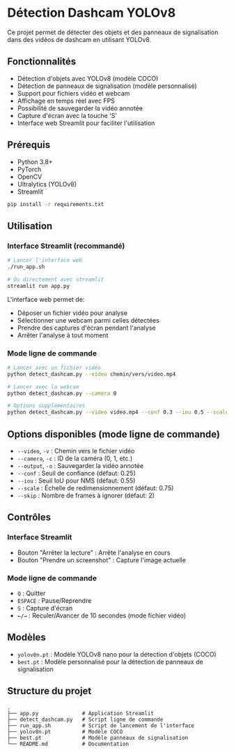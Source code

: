 # Détection Dashcam YOLOv8

Ce projet permet de détecter des objets et des panneaux de signalisation dans des vidéos de dashcam en utilisant YOLOv8.

## Fonctionnalités

- Détection d'objets avec YOLOv8 (modèle COCO)
- Détection de panneaux de signalisation (modèle personnalisé)
- Support pour fichiers vidéo et webcam
- Affichage en temps réel avec FPS
- Possibilité de sauvegarder la vidéo annotée
- Capture d'écran avec la touche 'S'
- Interface web Streamlit pour faciliter l'utilisation

## Prérequis

- Python 3.8+
- PyTorch
- OpenCV
- Ultralytics (YOLOv8)
- Streamlit

```bash
pip install -r requirements.txt
```

## Utilisation

### Interface Streamlit (recommandé)

```bash
# Lancer l'interface web
./run_app.sh

# Ou directement avec streamlit
streamlit run app.py
```

L'interface web permet de:

- Déposer un fichier vidéo pour analyse
- Sélectionner une webcam parmi celles détectées
- Prendre des captures d'écran pendant l'analyse
- Arrêter l'analyse à tout moment

### Mode ligne de commande

```bash
# Lancer avec un fichier vidéo
python detect_dashcam.py --video chemin/vers/video.mp4

# Lancer avec la webcam
python detect_dashcam.py --camera 0

# Options supplémentaires
python detect_dashcam.py --video video.mp4 --conf 0.3 --iou 0.5 --scale 0.5 --skip 1 --output resultat.mp4
```

## Options disponibles (mode ligne de commande)

- `--video`, `-v` : Chemin vers le fichier vidéo
- `--camera`, `-c` : ID de la caméra (0, 1, etc.)
- `--output`, `-o` : Sauvegarder la vidéo annotée
- `--conf` : Seuil de confiance (défaut: 0.25)
- `--iou` : Seuil IoU pour NMS (défaut: 0.55)
- `--scale` : Échelle de redimensionnement (défaut: 0.75)
- `--skip` : Nombre de frames à ignorer (défaut: 2)

## Contrôles

### Interface Streamlit

- Bouton "Arrêter la lecture" : Arrête l'analyse en cours
- Bouton "Prendre un screenshot" : Capture l'image actuelle

### Mode ligne de commande

- `Q` : Quitter
- `ESPACE` : Pause/Reprendre
- `S` : Capture d'écran
- `←/→` : Reculer/Avancer de 10 secondes (mode fichier vidéo)

## Modèles

- `yolov8n.pt` : Modèle YOLOv8 nano pour la détection d'objets (COCO)
- `best.pt` : Modèle personnalisé pour la détection de panneaux de signalisation

## Structure du projet

```
.
├── app.py              # Application Streamlit
├── detect_dashcam.py   # Script ligne de commande
├── run_app.sh          # Script de lancement de l'interface
├── yolov8n.pt          # Modèle COCO
├── best.pt             # Modèle panneaux de signalisation
└── README.md           # Documentation
```
